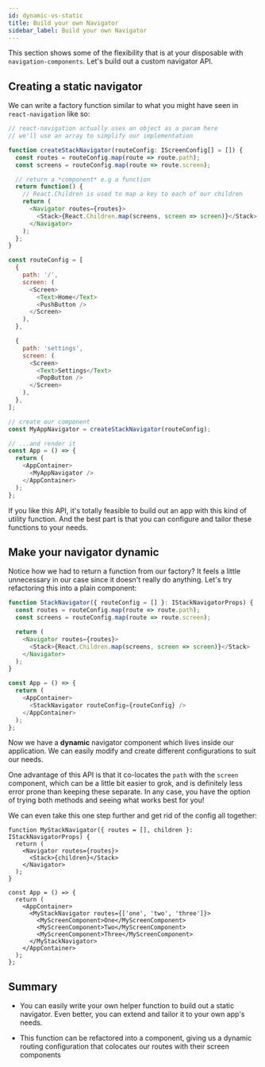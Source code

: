 ```yaml
---
id: dynamic-vs-static
title: Build your own Navigator
sidebar_label: Build your own Navigator
---
```


This section shows some of the flexibility that is at your disposable with `navigation-components`. Let's build out a custom navigator API.

## Creating a static navigator

We can write a factory function similar to what you might have seen in `react-navigation` like so:

```javascript
// react-navigation actually uses an object as a param here
// we'll use an array to simplify our implementation

function createStackNavigator(routeConfig: IScreenConfig[] = []) {
  const routes = routeConfig.map(route => route.path);
  const screens = routeConfig.map(route => route.screen);

  // return a *component* e.g a function
  return function() {
    // React.Children is used to map a key to each of our children
    return (
      <Navigator routes={routes}>
        <Stack>{React.Children.map(screens, screen => screen)}</Stack>
      </Navigator>
    );
  };
}

const routeConfig = [
  {
    path: '/',
    screen: (
      <Screen>
        <Text>Home</Text>
        <PushButton />
      </Screen>
    ),
  },

  {
    path: 'settings',
    screen: (
      <Screen>
        <Text>Settings</Text>
        <PopButton />
      </Screen>
    ),
  },
];

// create our component
const MyAppNavigator = createStackNavigator(routeConfig);

// ...and render it
const App = () => {
  return (
    <AppContainer>
      <MyAppNavigator />
    </AppContainer>
  );
};
```

If you like this API, it's totally feasible to build out an app with this kind of utility function. And the best part is that you can configure and tailor these functions to your needs.

## Make your navigator dynamic

Notice how we had to return a function from our factory? It feels a little unnecessary in our case since it doesn't really do anything. Let's try refactoring this into a plain component:

```javascript
function StackNavigator({ routeConfig = [] }: IStackNavigatorProps) {
  const routes = routeConfig.map(route => route.path);
  const screens = routeConfig.map(route => route.screen);

  return (
    <Navigator routes={routes}>
      <Stack>{React.Children.map(screens, screen => screen)}</Stack>
    </Navigator>
  );
}

const App = () => {
  return (
    <AppContainer>
      <StackNavigator routeConfig={routeConfig} />
    </AppContainer>
  );
};
```

Now we have a **dynamic** navigator component which lives inside our application. We can easily modify and create different configurations to suit our needs.

One advantage of this API is that it co-locates the `path` with the `screen` component, which can be a little bit easier to grok, and is definitely less error prone than keeping these separate. In any case, you have the option of trying both methods and seeing what works best for you!

We can even take this one step further and get rid of the config all together:

```tsx
function MyStackNavigator({ routes = [], children }: IStackNavigatorProps) {
  return (
    <Navigator routes={routes}>
      <Stack>{children}</Stack>
    </Navigator>
  );
}

const App = () => {
  return (
    <AppContainer>
      <MyStackNavigator routes={['one', 'two', 'three']}>
        <MyScreenComponent>One</MyScreenComponent>
        <MyScreenComponent>Two</MyScreenComponent>
        <MyScreenComponent>Three</MyScreenComponent>
      </MyStackNavigator>
    </AppContainer>
  );
};
```

## Summary

- You can easily write your own helper function to build out a static navigator. Even better, you can extend and tailor it to your own app's needs.

- This function can be refactored into a component, giving us a dynamic routing configuration that colocates our routes with their screen components
